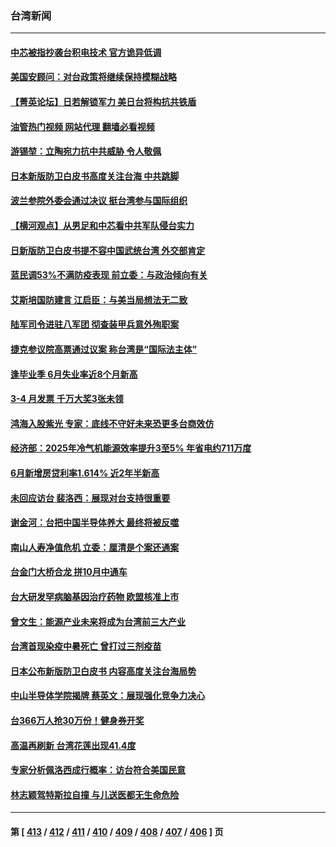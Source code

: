 ### 台湾新闻
---
#### [中芯被指抄袭台积电技术 官方诡异低调](../../pages/ncid1349361/n13787259.md?07241645) 
#### [美国安顾问：对台政策将继续保持模糊战略](../../pages/ncid1349361/n13787883.md?07241645) 
#### [【菁英论坛】日若解锁军力 美日台将构抗共铁盾](../../pages/ncid1349361/n13787855.md?07241645) 
#### [油管热门视频 网站代理 翻墙必看视频](http://209.222.30.114:81/youtube.html?07241645)
#### [游锡堃：立陶宛力抗中共威胁 令人敬佩](../../pages/ncid1349361/n13787724.md?07241645) 
#### [日本新版防卫白皮书高度关注台海 中共跳脚](../../pages/ncid1349361/n13787655.md?07241645) 
#### [波兰参院外委会通过决议 挺台湾参与国际组织](../../pages/ncid1349361/n13787471.md?07241645) 
#### [【横河观点】从男足和中芯看中共军队侵台实力](../../pages/ncid1349361/n13787463.md?07241645) 
#### [日新版防卫白皮书提不容中国武统台湾 外交部肯定](../../pages/ncid1349361/n13787187.md?07241645) 
#### [蓝民调53%不满防疫表现 前立委：与政治倾向有关](../../pages/ncid1349361/n13787256.md?07241645) 
#### [艾斯培国防建言 江启臣：与美当局想法无二致](../../pages/ncid1349361/n13787254.md?07241645) 
#### [陆军司令进驻八军团 彻查装甲兵意外殉职案](../../pages/ncid1349361/n13787255.md?07241645) 
#### [捷克参议院高票通过议案 称台湾是“国际法主体”](../../pages/ncid1349361/n13787188.md?07241645) 
#### [逢毕业季 6月失业率近8个月新高](../../pages/ncid1349361/n13787182.md?07241645) 
#### [3-4 月发票 千万大奖3张未领](../../pages/ncid1349361/n13787184.md?07241645) 
#### [鸿海入股紫光 专家：底线不守好未来恐更多台商效仿](../../pages/ncid1349361/n13787092.md?07241645) 
#### [经济部：2025年冷气机能源效率提升3至5% 年省电约711万度](../../pages/ncid1349361/n13787091.md?07241645) 
#### [6月新增房贷利率1.614% 近2年半新高](../../pages/ncid1349361/n13787166.md?07241645) 
#### [未回应访台 裴洛西：展现对台支持很重要](../../pages/ncid1349361/n13787067.md?07241645) 
#### [谢金河：台把中国半导体养大 最终将被反噬](../../pages/ncid1349361/n13787117.md?07241645) 
#### [南山人寿净值危机 立委：厘清是个案还通案](../../pages/ncid1349361/n13787115.md?07241645) 
#### [台金门大桥合龙 拼10月中通车](../../pages/ncid1349361/n13787150.md?07241645) 
#### [台大研发罕病脑基因治疗药物 欧盟核准上市](../../pages/ncid1349361/n13787069.md?07241645) 
#### [曾文生：能源产业未来将成为台湾前三大产业](../../pages/ncid1349361/n13787042.md?07241645) 
#### [台湾首现染疫中暑死亡 曾打过三剂疫苗](../../pages/ncid1349361/n13787072.md?07241645) 
#### [日本公布新版防卫白皮书 内容高度关注台海局势](../../pages/ncid1349361/n13787084.md?07241645) 
#### [中山半导体学院揭牌 蔡英文：展现强化竞争力决心](../../pages/ncid1349361/n13787019.md?07241645) 
#### [台366万人抢30万份！健身券开奖](../../pages/ncid1349361/n13787073.md?07241645) 
#### [高温再刷新 台湾花莲出现41.4度](../../pages/ncid1349361/n13786993.md?07241645) 
#### [专家分析佩洛西成行概率：访台符合美国民意](../../pages/ncid1349361/n13787023.md?07241645) 
#### [林志颖驾特斯拉自撞 与儿送医都无生命危险](../../pages/ncid1349361/n13786815.md?07241645) 

---
#### 第 [ [413](./413.md?07241645) / [412](./412.md?07241645) / [411](./411.md?07241645) / [410](./410.md?07241645) / [409](./409.md?07241645) / [408](./408.md?07241645) / [407](./407.md?07241645) / [406](./406.md?07241645) ] 页
